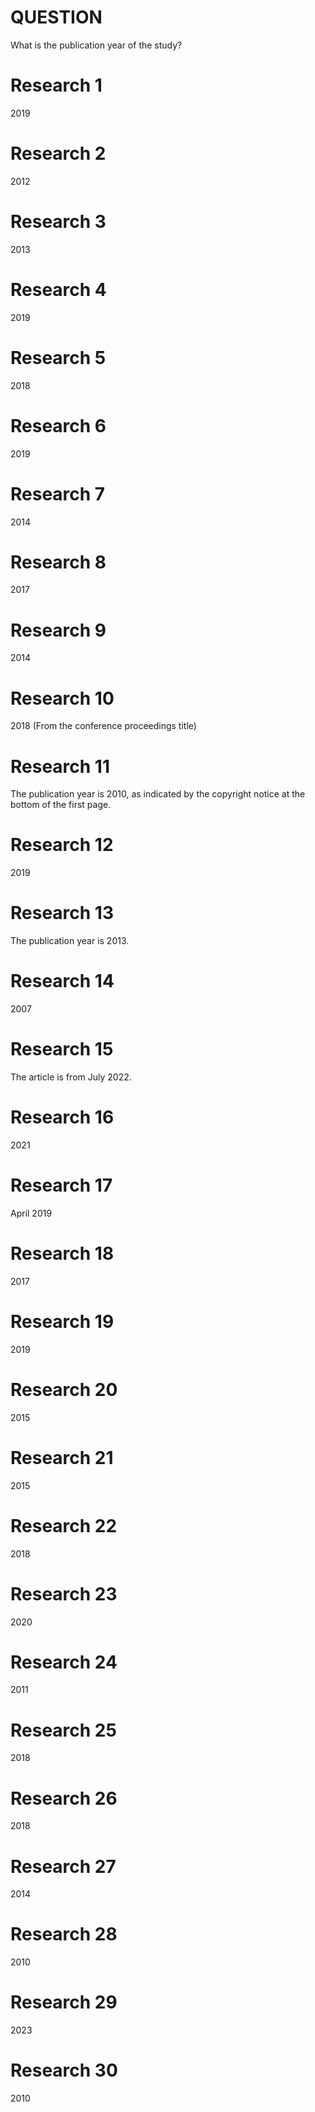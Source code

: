 # QUESTION
What is the publication year of the study?

# Research 1

2019

# Research 2

2012

# Research 3

2013

# Research 4

2019

# Research 5

2018

# Research 6

2019

# Research 7

2014

# Research 8

2017

# Research 9

2014

# Research 10

2018 (From the conference proceedings title)

# Research 11

The publication year is 2010, as indicated by the copyright notice at the bottom of the first page.

# Research 12

2019

# Research 13

The publication year is 2013.

# Research 14

2007

# Research 15

The article is from July 2022.

# Research 16

2021

# Research 17

April 2019

# Research 18

2017

# Research 19

2019

# Research 20

2015

# Research 21

2015

# Research 22

2018

# Research 23

2020

# Research 24

2011

# Research 25

2018

# Research 26

2018

# Research 27

2014

# Research 28

2010

# Research 29

2023

# Research 30

2010

